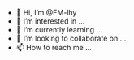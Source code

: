 - 👋 Hi, I’m @FM-lhy
- 👀 I’m interested in ...
- 🌱 I’m currently learning ...
- 💞️ I’m looking to collaborate on ...
- 📫 How to reach me ...

<!---
FM-lhy/FM-lhy is a ✨ special ✨ repository because its `README.md` (this file) appears on your GitHub profile.
You can click the Preview link to take a look at your changes.
--->
